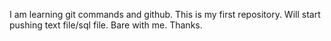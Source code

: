 I am learning git commands and github. This is my first repository. Will start pushing text file/sql file. Bare with me. Thanks. 
